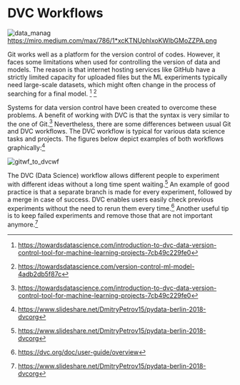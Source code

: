# DVC Workflows

![data_manag](https://user-images.githubusercontent.com/114607096/194352724-52e798ad-5b6c-4674-a8cb-da631b656e21.png)
https://miro.medium.com/max/786/1*xcKTNUphlxoKWlbGMoZZPA.png

Git works well as a platform for the version control of codes. However, it faces some limitations when used for controlling the version of data and models. The reason is that internet hosting services like GitHub have a strictly limited capacity for uploaded files but the ML experiments typically need large-scale datasets, which might often change in the process of searching for a final model. [^1] [^2] 

Systems for data version control have been created to overcome these problems. A benefit of working with DVC is that the syntax is very similar to the one of Git.[^1] Nevertheless, there are some differences between usual Git and DVC workflows. The DVC workflow is typical for various data science tasks and projects. The figures below depict examples of both workflows graphically:[^3]    

![gitwf_to_dvcwf](https://user-images.githubusercontent.com/114607096/195655400-c6c71513-cba1-47fa-bf69-fdc294d2d8a5.png)

The DVC (Data Science) workflow allows different people to experiment with different ideas without a long time spent waiting.[^3] An example of good practice is that a separate branch is made for every experiment, followed by a merge in case of success. DVC enables users easily check previous experiments without the need to rerun them every time.[^4] Another useful tip is to keep failed experiments and remove those that are not important anymore.[^3]   

[^1]: https://towardsdatascience.com/introduction-to-dvc-data-version-control-tool-for-machine-learning-projects-7cb49c229fe0
[^2]: https://towardsdatascience.com/version-control-ml-model-4adb2db5f87c
[^3]: https://www.slideshare.net/DmitryPetrov15/pydata-berlin-2018-dvcorg
[^4]: https://dvc.org/doc/user-guide/overview
 